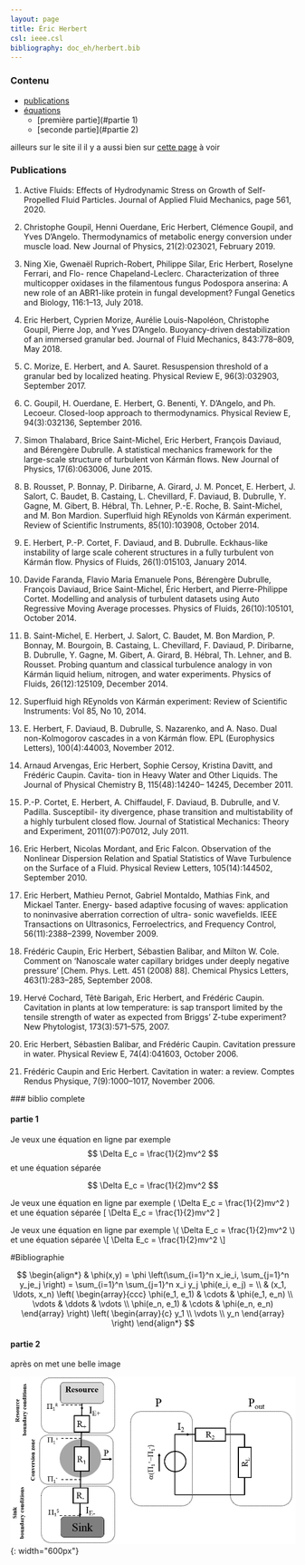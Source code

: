 ```yaml
---
layout: page
title: Éric Herbert
csl: ieee.csl
bibliography: doc_eh/herbert.bib
---
```



### Contenu
- [publications](#Publications)
- [équations](#Équations)
    - [première partie](#partie 1)
    - [seconde partie](#partie 2)

ailleurs sur le site il il y a aussi bien sur [cette page](/hidden_EH) à voir 

### Publications
1. Active Fluids: Effects of Hydrodynamic Stress on Growth of Self-Propelled Fluid Particles.
Journal of Applied Fluid Mechanics, page 561, 2020.

2. Christophe Goupil, Henni Ouerdane, Eric Herbert, Clémence Goupil, and Yves D’Angelo.
Thermodynamics of metabolic energy conversion under muscle load. New Journal of Physics,
21(2):023021, February 2019.

3. Ning Xie, Gwenaël Ruprich-Robert, Philippe Silar, Eric Herbert, Roselyne Ferrari, and Flo-
rence Chapeland-Leclerc. Characterization of three multicopper oxidases in the filamentous
fungus Podospora anserina: A new role of an ABR1-like protein in fungal development?
Fungal Genetics and Biology, 116:1–13, July 2018.

4. Eric Herbert, Cyprien Morize, Aurélie Louis-Napoléon, Christophe Goupil, Pierre Jop, and
Yves D’Angelo. Buoyancy-driven destabilization of an immersed granular bed. Journal of
Fluid Mechanics, 843:778–809, May 2018.

5. C. Morize, E. Herbert, and A. Sauret. Resuspension threshold of a granular bed by localized
heating. Physical Review E, 96(3):032903, September 2017.

6. C. Goupil, H. Ouerdane, E. Herbert, G. Benenti, Y. D’Angelo, and Ph. Lecoeur. Closed-loop
approach to thermodynamics. Physical Review E, 94(3):032136, September 2016.

7. Simon Thalabard, Brice Saint-Michel, Eric Herbert, François Daviaud, and Bérengère
Dubrulle. A statistical mechanics framework for the large-scale structure of turbulent von
Kármán flows. New Journal of Physics, 17(6):063006, June 2015.

8. B. Rousset, P. Bonnay, P. Diribarne, A. Girard, J. M. Poncet, E. Herbert, J. Salort, C. Baudet,
B. Castaing, L. Chevillard, F. Daviaud, B. Dubrulle, Y. Gagne, M. Gibert, B. Hébral, Th.
Lehner, P.-E. Roche, B. Saint-Michel, and M. Bon Mardion. Superfluid high REynolds von
Kármán experiment. Review of Scientific Instruments, 85(10):103908, October 2014.

9. E. Herbert, P.-P. Cortet, F. Daviaud, and B. Dubrulle. Eckhaus-like instability of large scale
coherent structures in a fully turbulent von Kármán flow. Physics of Fluids, 26(1):015103,
January 2014.

10. Davide Faranda, Flavio Maria Emanuele Pons, Bérengère Dubrulle, François Daviaud, Brice
Saint-Michel, Éric Herbert, and Pierre-Philippe Cortet. Modelling and analysis of turbulent
datasets using Auto Regressive Moving Average processes. Physics of Fluids, 26(10):105101,
October 2014.

11. B. Saint-Michel, E. Herbert, J. Salort, C. Baudet, M. Bon Mardion, P. Bonnay, M. Bourgoin,
B. Castaing, L. Chevillard, F. Daviaud, P. Diribarne, B. Dubrulle, Y. Gagne, M. Gibert,
A. Girard, B. Hébral, Th. Lehner, and B. Rousset. Probing quantum and classical turbulence
analogy in von Kármán liquid helium, nitrogen, and water experiments. Physics of Fluids,
26(12):125109, December 2014.

12. Superfluid high REynolds von Kármán experiment: Review of Scientific Instruments: Vol 85,
No 10, 2014.

13. E. Herbert, F. Daviaud, B. Dubrulle, S. Nazarenko, and A. Naso. Dual non-Kolmogorov
cascades in a von Kármán flow. EPL (Europhysics Letters), 100(4):44003, November 2012.

14. Arnaud Arvengas, Eric Herbert, Sophie Cersoy, Kristina Davitt, and Frédéric Caupin. Cavita-
tion in Heavy Water and Other Liquids. The Journal of Physical Chemistry B, 115(48):14240–
14245, December 2011.

15. P.-P. Cortet, E. Herbert, A. Chiffaudel, F. Daviaud, B. Dubrulle, and V. Padilla. Susceptibil-
ity divergence, phase transition and multistability of a highly turbulent closed flow. Journal
of Statistical Mechanics: Theory and Experiment, 2011(07):P07012, July 2011.

16. Eric Herbert, Nicolas Mordant, and Eric Falcon. Observation of the Nonlinear Dispersion
Relation and Spatial Statistics of Wave Turbulence on the Surface of a Fluid. Physical Review
Letters, 105(14):144502, September 2010.

17. Eric Herbert, Mathieu Pernot, Gabriel Montaldo, Mathias Fink, and Mickael Tanter. Energy-
based adaptive focusing of waves: application to noninvasive aberration correction of ultra-
sonic wavefields. IEEE Transactions on Ultrasonics, Ferroelectrics, and Frequency Control,
56(11):2388–2399, November 2009.

18. Frédéric Caupin, Eric Herbert, Sébastien Balibar, and Milton W. Cole. Comment on
‘Nanoscale water capillary bridges under deeply negative pressure’ [Chem. Phys. Lett. 451
(2008) 88]. Chemical Physics Letters, 463(1):283–285, September 2008.

19. Hervé Cochard, Têtè Barigah, Eric Herbert, and Frédéric Caupin. Cavitation in plants at
low temperature: is sap transport limited by the tensile strength of water as expected from
Briggs’ Z-tube experiment? New Phytologist, 173(3):571–575, 2007.

20. Eric Herbert, Sébastien Balibar, and Frédéric Caupin. Cavitation pressure in water. Physical
Review E, 74(4):041603, October 2006.

21. Frédéric Caupin and Eric Herbert. Cavitation in water: a review. Comptes Rendus Physique,
7(9):1000–1017, November 2006.


### biblio complete 


#### partie 1

Je veux une équation en ligne par exemple $$ \Delta E_c = \frac{1}{2}mv^2 $$ et une équation séparée 

$$ \Delta E_c = \frac{1}{2}mv^2 $$


Je veux une équation en ligne par exemple \( \Delta E_c = \frac{1}{2}mv^2 \) et une équation séparée 
\[ \Delta E_c = \frac{1}{2}mv^2 \]

Je veux une équation en ligne par exemple \\( \Delta E_c = \frac{1}{2}mv^2 \\) et une équation séparée 
\\[ \Delta E_c = \frac{1}{2}mv^2 \\]

#Bibliographie


$$
\begin{align*}
  & \phi(x,y) = \phi \left(\sum_{i=1}^n x_ie_i, \sum_{j=1}^n y_je_j \right)
  = \sum_{i=1}^n \sum_{j=1}^n x_i y_j \phi(e_i, e_j) = \\
  & (x_1, \ldots, x_n) \left( \begin{array}{ccc}
      \phi(e_1, e_1) & \cdots & \phi(e_1, e_n) \\
      \vdots & \ddots & \vdots \\
      \phi(e_n, e_1) & \cdots & \phi(e_n, e_n)
    \end{array} \right)
  \left( \begin{array}{c}
      y_1 \\
      \vdots \\
      y_n
    \end{array} \right)
\end{align*}
$$

#### partie 2

après on met une belle image

![le titre !](/images/Image1.png){: width="600px"}

